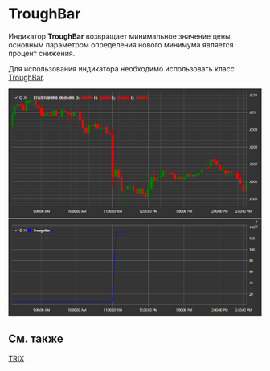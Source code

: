 # TroughBar

Индикатор **TroughBar** возвращает минимальное значение цены, основным параметром определения нового минимума является процент снижения. 

Для использования индикатора необходимо использовать класс [TroughBar](xref:StockSharp.Algo.Indicators.TroughBar). 

![IndicatorTroughBar](../../../../images/indicatortroughbar.png)

## См. также

[TRIX](trix.md)
